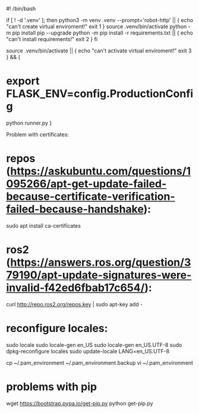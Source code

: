#! /bin/bash

if [ ! -d '.venv' ]; then
  python3 -m venv .venv --prompt='robot-http' || {
      echo "can't create virtual enviroment!"
      exit 1
  }
  source .venv/bin/activate
  python -m pip install pip --upgrade
  python -m pip install -r requirements.txt || {
      echo "can't install requirements!"
      exit 2
  }
fi

source .venv/bin/activate || {
      echo "can't activate virtual enviroment!"
      exit 3
} && {
#  export FLASK_ENV=config.ProductionConfig
  python runner.py
}


Problem with certificates:

# repos (https://askubuntu.com/questions/1095266/apt-get-update-failed-because-certificate-verification-failed-because-handshake):
sudo apt install ca-certificates

# ros2 (https://answers.ros.org/question/379190/apt-update-signatures-were-invalid-f42ed6fbab17c654/):
curl http://repo.ros2.org/repos.key | sudo apt-key add -


# reconfigure locales:
sudo locale
sudo locale-gen en_US
sudo locale-gen en_US.UTF-8
sudo dpkg-reconfigure locales
sudo update-locale LANG=en_US.UTF-8

cp ~/.pam_environment ~/.pam_environment.backup
vi ~/.pam_environment


# problems with pip

wget https://bootstrap.pypa.io/get-pip.py
python get-pip.py